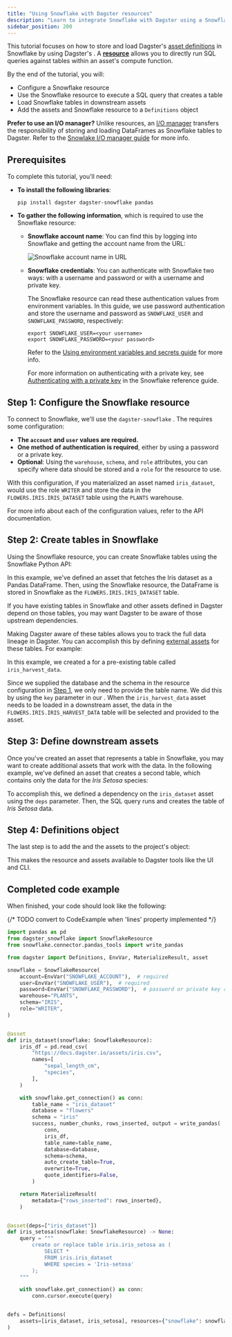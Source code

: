 ```yaml
---
title: "Using Snowflake with Dagster resources"
description: "Learn to integrate Snowflake with Dagster using a Snowflake resource."
sidebar_position: 200
---
```


This tutorial focuses on how to store and load Dagster's [asset definitions](/guides/build/assets/defining-assets) in Snowflake by using Dagster's <PyObject section="libraries" object="SnowflakeResource" module="dagster_snowflake" />. A [**resource**](/guides/build/external-resources/) allows you to directly run SQL queries against tables within an asset's compute function.

By the end of the tutorial, you will:

- Configure a Snowflake resource
- Use the Snowflake resource to execute a SQL query that creates a table
- Load Snowflake tables in downstream assets
- Add the assets and Snowflake resource to a `Definitions` object

**Prefer to use an I/O manager?** Unlike resources, an [I/O manager](/guides/build/io-managers/) transfers the responsibility of storing and loading DataFrames as Snowflake tables to Dagster. Refer to the [Snowlake I/O manager guide](/integrations/libraries/snowflake/using-snowflake-with-dagster-io-managers) for more info.

## Prerequisites

To complete this tutorial, you'll need:

- **To install the following libraries**:

  ```shell
  pip install dagster dagster-snowflake pandas
  ```

- **To gather the following information**, which is required to use the Snowflake resource:

  - **Snowflake account name**: You can find this by logging into Snowflake and getting the account name from the URL:
    
    ![Snowflake account name in URL](/images/integrations/snowflake/snowflake-account.png)

  - **Snowflake credentials**: You can authenticate with Snowflake two ways: with a username and password or with a username and private key.

    The Snowflake resource can read these authentication values from environment variables. In this guide, we use password authentication and store the username and password as `SNOWFLAKE_USER` and `SNOWFLAKE_PASSWORD`, respectively:

    ```shell
    export SNOWFLAKE_USER=<your username>
    export SNOWFLAKE_PASSWORD=<your password>
    ```

    Refer to the [Using environment variables and secrets guide](/guides/deploy/using-environment-variables-and-secrets) for more info.

    For more information on authenticating with a private key, see [Authenticating with a private key](/integrations/libraries/snowflake/reference#authenticating-using-a-private-key) in the Snowflake reference guide.


## Step 1: Configure the Snowflake resource

To connect to Snowflake, we'll use the `dagster-snowflake` <PyObject section="libraries" object="SnowflakeResource" module="dagster_snowflake" />. The <PyObject section="libraries" object="SnowflakeResource" module="dagster_snowflake" /> requires some configuration:

- **The `account` and `user` values are required.**
- **One method of authentication is required**, either by using a password or a private key.
- **Optional**: Using the `warehouse`, `schema`, and `role` attributes, you can specify where data should be stored and a `role` for the resource to use.

<CodeExample path="docs_snippets/docs_snippets/integrations/snowflake/resource_tutorial/full_example.py" startAfter="start_config" endBefore="end_config" />

With this configuration, if you materialized an asset named `iris_dataset`, <PyObject section="libraries" object="SnowflakeResource" module="dagster_snowflake" /> would use the role `WRITER` and store the data in the `FLOWERS.IRIS.IRIS_DATASET` table using the `PLANTS` warehouse.

For more info about each of the configuration values, refer to the <PyObject section="libraries" module="dagster_snowflake" object="SnowflakeResource" /> API documentation.

## Step 2: Create tables in Snowflake

<Tabs>
<TabItem value="Create tables in Snowflake from Dagster assets">

Using the Snowflake resource, you can create Snowflake tables using the Snowflake Python API:

<CodeExample path="docs_snippets/docs_snippets/integrations/snowflake/resource_tutorial/full_example.py" startAfter="start_asset" endBefore="end_asset" />

In this example, we've defined an asset that fetches the Iris dataset as a Pandas DataFrame. Then, using the Snowflake resource, the DataFrame is stored in Snowflake as the `FLOWERS.IRIS.IRIS_DATASET` table.

</TabItem>
<TabItem value="Make existing tables available in Dagster">

If you have existing tables in Snowflake and other assets defined in Dagster depend on those tables, you may want Dagster to be aware of those upstream dependencies.

Making Dagster aware of these tables allows you to track the full data lineage in Dagster. You can accomplish this by defining [external assets](/guides/build/assets/external-assets) for these tables. For example:

<CodeExample path="docs_snippets/docs_snippets/integrations/snowflake/source_asset.py" />

In this example, we created a <PyObject section="assets" module="dagster" object="AssetSpec" /> for a pre-existing table called `iris_harvest_data`.

Since we supplied the database and the schema in the resource configuration in [Step 1](#step-1-configure-the-snowflake-resource), we only need to provide the table name. We did this by using the `key` parameter in our <PyObject section="assets" module="dagster" object="AssetSpec" />. When the `iris_harvest_data` asset needs to be loaded in a downstream asset, the data in the `FLOWERS.IRIS.IRIS_HARVEST_DATA` table will be selected and provided to the asset.

</TabItem>
</Tabs>

## Step 3: Define downstream assets

Once you've created an asset that represents a table in Snowflake, you may want to create additional assets that work with the data. In the following example, we've defined an asset that creates a second table, which contains only the data for the _Iris Setosa_ species:

<CodeExample path="docs_snippets/docs_snippets/integrations/snowflake/resource_tutorial/full_example.py" startAfter="start_downstream" endBefore="end_downstream" />

To accomplish this, we defined a dependency on the `iris_dataset` asset using the `deps` parameter. Then, the SQL query runs and creates the table of _Iris Setosa_ data.

## Step 4: Definitions object

The last step is to add the <PyObject section="libraries" object="SnowflakeResource" module="dagster_snowflake" /> and the assets to the project's <PyObject section="definitions" module="dagster" object="Definitions" /> object:

<CodeExample path="docs_snippets/docs_snippets/integrations/snowflake/resource_tutorial/full_example.py" startAfter="start_definitions" endBefore="end_definitions" />

This makes the resource and assets available to Dagster tools like the UI and CLI.

## Completed code example

When finished, your code should look like the following:

{/* TODO convert to CodeExample when 'lines' property implemented */}
```python file=docs_snippets/docs_snippets/integrations/snowflake/resource_tutorial/full_example.py lines=1,4-16,27-58,67-80,86-88
import pandas as pd
from dagster_snowflake import SnowflakeResource
from snowflake.connector.pandas_tools import write_pandas

from dagster import Definitions, EnvVar, MaterializeResult, asset

snowflake = SnowflakeResource(
    account=EnvVar("SNOWFLAKE_ACCOUNT"),  # required
    user=EnvVar("SNOWFLAKE_USER"),  # required
    password=EnvVar("SNOWFLAKE_PASSWORD"),  # password or private key required
    warehouse="PLANTS",
    schema="IRIS",
    role="WRITER",
)


@asset
def iris_dataset(snowflake: SnowflakeResource):
    iris_df = pd.read_csv(
        "https://docs.dagster.io/assets/iris.csv",
        names=[
            "sepal_length_cm",
            "species",
        ],
    )

    with snowflake.get_connection() as conn:
        table_name = "iris_dataset"
        database = "flowers"
        schema = "iris"
        success, number_chunks, rows_inserted, output = write_pandas(
            conn,
            iris_df,
            table_name=table_name,
            database=database,
            schema=schema,
            auto_create_table=True,
            overwrite=True,
            quote_identifiers=False,
        )

    return MaterializeResult(
        metadata={"rows_inserted": rows_inserted},
    )


@asset(deps=["iris_dataset"])
def iris_setosa(snowflake: SnowflakeResource) -> None:
    query = """
        create or replace table iris.iris_setosa as (
            SELECT *
            FROM iris.iris_dataset
            WHERE species = 'Iris-setosa'
        );
    """

    with snowflake.get_connection() as conn:
        conn.cursor.execute(query)


defs = Definitions(
    assets=[iris_dataset, iris_setosa], resources={"snowflake": snowflake}
)
```
